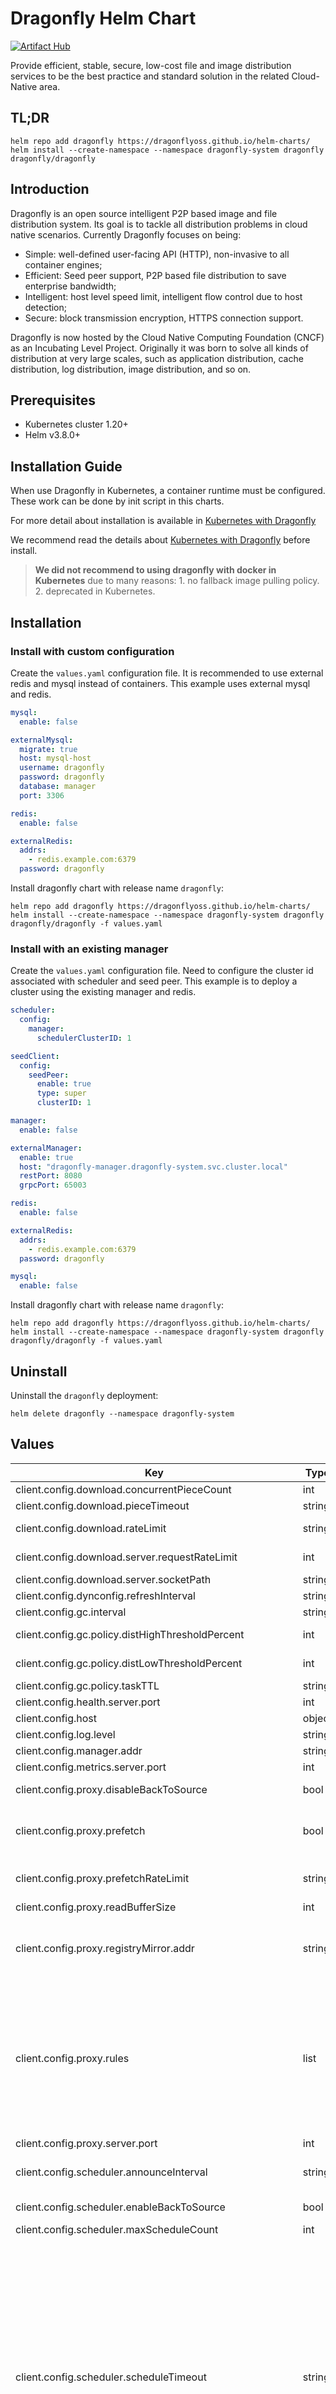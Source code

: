 # Dragonfly Helm Chart

[![Artifact Hub](https://img.shields.io/endpoint?url=https://artifacthub.io/badge/repository/dragonfly)](https://artifacthub.io/packages/search?repo=dragonfly)

Provide efficient, stable, secure, low-cost file and image distribution services to be the best practice and standard solution in the related Cloud-Native area.

## TL;DR

```shell
helm repo add dragonfly https://dragonflyoss.github.io/helm-charts/
helm install --create-namespace --namespace dragonfly-system dragonfly dragonfly/dragonfly
```

## Introduction

Dragonfly is an open source intelligent P2P based image and file distribution system. Its goal is to tackle all distribution problems in cloud native scenarios. Currently Dragonfly focuses on being:

- Simple: well-defined user-facing API (HTTP), non-invasive to all container engines;
- Efficient: Seed peer support, P2P based file distribution to save enterprise bandwidth;
- Intelligent: host level speed limit, intelligent flow control due to host detection;
- Secure: block transmission encryption, HTTPS connection support.

Dragonfly is now hosted by the Cloud Native Computing Foundation (CNCF) as an Incubating Level Project. Originally it was born to solve all kinds of distribution at very large scales, such as application distribution, cache distribution, log distribution, image distribution, and so on.

## Prerequisites

- Kubernetes cluster 1.20+
- Helm v3.8.0+

## Installation Guide

When use Dragonfly in Kubernetes, a container runtime must be configured. These work can be done by init script in this charts.

For more detail about installation is available in [Kubernetes with Dragonfly](https://d7y.io/docs/getting-started/quick-start/kubernetes/)

We recommend read the details about [Kubernetes with Dragonfly](https://d7y.io/docs/getting-started/quick-start/kubernetes/) before install.

> **We did not recommend to using dragonfly with docker in Kubernetes** due to many reasons: 1. no fallback image pulling policy. 2. deprecated in Kubernetes.

## Installation

### Install with custom configuration

Create the `values.yaml` configuration file. It is recommended to use external redis and mysql instead of containers. This example uses external mysql and redis.

```yaml
mysql:
  enable: false

externalMysql:
  migrate: true
  host: mysql-host
  username: dragonfly
  password: dragonfly
  database: manager
  port: 3306

redis:
  enable: false

externalRedis:
  addrs:
    - redis.example.com:6379
  password: dragonfly
```

Install dragonfly chart with release name `dragonfly`:

```shell
helm repo add dragonfly https://dragonflyoss.github.io/helm-charts/
helm install --create-namespace --namespace dragonfly-system dragonfly dragonfly/dragonfly -f values.yaml
```

### Install with an existing manager

Create the `values.yaml` configuration file. Need to configure the cluster id associated with scheduler and seed peer. This example is to deploy a cluster using the existing manager and redis.

```yaml
scheduler:
  config:
    manager:
      schedulerClusterID: 1

seedClient:
  config:
    seedPeer:
      enable: true
      type: super
      clusterID: 1

manager:
  enable: false

externalManager:
  enable: true
  host: "dragonfly-manager.dragonfly-system.svc.cluster.local"
  restPort: 8080
  grpcPort: 65003

redis:
  enable: false

externalRedis:
  addrs:
    - redis.example.com:6379
  password: dragonfly

mysql:
  enable: false
```

Install dragonfly chart with release name `dragonfly`:

```shell
helm repo add dragonfly https://dragonflyoss.github.io/helm-charts/
helm install --create-namespace --namespace dragonfly-system dragonfly dragonfly/dragonfly -f values.yaml
```

## Uninstall

Uninstall the `dragonfly` deployment:

```shell
helm delete dragonfly --namespace dragonfly-system
```

## Values

| Key | Type | Default | Description |
|-----|------|---------|-------------|
| client.config.download.concurrentPieceCount | int | `8` | concurrentPieceCount is the number of concurrent pieces to download. |
| client.config.download.pieceTimeout | string | `"120s"` | pieceTimeout is the timeout for downloading a piece from source. |
| client.config.download.rateLimit | string | `"50GiB"` | rateLimit is the default rate limit of the download speed in GiB/Mib/Kib per second, default is 50GiB/s. |
| client.config.download.server.requestRateLimit | int | `4000` | request_rate_limit is the rate limit of the download request in the download grpc server, default is 4000 req/s. |
| client.config.download.server.socketPath | string | `"/var/run/dragonfly/dfdaemon.sock"` | socketPath is the unix socket path for dfdaemon GRPC service. |
| client.config.dynconfig.refreshInterval | string | `"5m"` | refreshInterval is the interval to refresh dynamic configuration from manager. |
| client.config.gc.interval | string | `"900s"` | interval is the interval to do gc. |
| client.config.gc.policy.distHighThresholdPercent | int | `80` | distHighThresholdPercent is the high threshold percent of the disk usage. If the disk usage is greater than the threshold, dfdaemon will do gc. |
| client.config.gc.policy.distLowThresholdPercent | int | `60` | distLowThresholdPercent is the low threshold percent of the disk usage. If the disk usage is less than the threshold, dfdaemon will stop gc. |
| client.config.gc.policy.taskTTL | string | `"720h"` | taskTTL is the ttl of the task. |
| client.config.health.server.port | int | `4003` | port is the port to the health server. |
| client.config.host | object | `{"idc":"","location":""}` | host is the host configuration for dfdaemon. |
| client.config.log.level | string | `"info"` | Specify the logging level [trace, debug, info, warn, error] |
| client.config.manager.addr | string | `""` | addr is manager address. |
| client.config.metrics.server.port | int | `4002` | port is the port to the metrics server. |
| client.config.proxy.disableBackToSource | bool | `false` | disableBackToSource indicates whether disable to download back-to-source when download failed. |
| client.config.proxy.prefetch | bool | `true` | prefetch pre-downloads full of the task when download with range request. `X-Dragonfly-Prefetch` header's priority is higher than prefetch in config. If the value is "true", the range request will prefetch the entire file. If the value is "false", the range request will fetch the range content. |
| client.config.proxy.prefetchRateLimit | string | `"5GiB"` | prefetchRateLimit is the rate limit of prefetching in GiB/Mib/Kib per second, default is 5GiB/s. The prefetch request has lower priority so limit the rate to avoid occupying the bandwidth impact other download tasks. |
| client.config.proxy.readBufferSize | int | `4194304` | readBufferSize is the buffer size for reading piece from disk, default is 4MiB. |
| client.config.proxy.registryMirror.addr | string | `"https://index.docker.io"` | addr is the default address of the registry mirror. Proxy will start a registry mirror service for the client to pull the image. The client can use the default address of the registry mirror in configuration to pull the image. The `X-Dragonfly-Registry` header can instead of the default address of registry mirror. |
| client.config.proxy.rules | list | `[{"regex":"blobs/sha256.*"}]` | rules is the list of rules for the proxy server. regex is the regex of the request url. useTLS indicates whether use tls for the proxy backend. redirect is the redirect url. filteredQueryParams is the filtered query params to generate the task id. When filter is ["Signature", "Expires", "ns"], for example: http://example.com/xyz?Expires=e1&Signature=s1&ns=docker.io and http://example.com/xyz?Expires=e2&Signature=s2&ns=docker.io will generate the same task id. Default value includes the filtered query params of s3, gcs, oss, obs, cos. `X-Dragonfly-Use-P2P` header can instead of the regular expression of the rule. If the value is "true", the request will use P2P technology to distribute the content. If the value is "false", but url matches the regular expression in rules. The request will also use P2P technology to distribute the content. |
| client.config.proxy.server.port | int | `4001` | port is the port to the proxy server. |
| client.config.scheduler.announceInterval | string | `"5m"` | announceInterval is the interval to announce peer to the scheduler. Announcer will provide the scheduler with peer information for scheduling, peer information includes cpu, memory, etc. |
| client.config.scheduler.enableBackToSource | bool | `true` | enableBackToSource indicates whether enable back-to-source download, when the scheduling failed. |
| client.config.scheduler.maxScheduleCount | int | `5` | maxScheduleCount is the max count of schedule. |
| client.config.scheduler.scheduleTimeout | string | `"3h"` | scheduleTimeout is timeout for the scheduler to respond to a scheduling request from dfdaemon, default is 3 hours.  If the scheduler's response time for a scheduling decision exceeds this timeout, dfdaemon will encounter a `TokioStreamElapsed(Elapsed(()))` error.  Behavior upon timeout:   - If `enable_back_to_source` is `true`, dfdaemon will attempt to download directly     from the source.   - Otherwise (if `enable_back_to_source` is `false`), dfdaemon will report a download failure.  **Important Considerations Regarding Timeout Triggers**: This timeout isn't solely for the scheduler's direct response. It can also be triggered if the overall duration of the client's interaction with the scheduler for a task (e.g., client downloading initial pieces and reporting their status back to the scheduler) exceeds `schedule_timeout`. During such client-side processing and reporting, the scheduler might be awaiting these updates before sending its comprehensive scheduling response, and this entire period is subject to the `schedule_timeout`.  **Configuration Guidance**: To prevent premature timeouts, `schedule_timeout` should be configured to a value greater than the maximum expected time for the *entire scheduling interaction*. This includes:   1. The scheduler's own processing and response time.   2. The time taken by the client to download any initial pieces and download all pieces finished,      as this communication is part of the scheduling phase.  Setting this value too low can lead to `TokioStreamElapsed` errors even if the network and scheduler are functioning correctly but the combined interaction time is longer than the configured timeout. |
| client.config.server.cacheDir | string | `"/var/cache/dragonfly/dfdaemon/"` | cacheDir is the directory to store cache files. |
| client.config.server.pluginDir | string | `"/var/lib/dragonfly/plugins/dfdaemon/"` | pluginDir is the directory to store plugins. |
| client.config.stats.server.port | int | `4004` | port is the port to the stats server. |
| client.config.storage.dir | string | `"/var/lib/dragonfly/"` | dir is the directory to store task's metadata and content. |
| client.config.storage.keep | bool | `true` | keep indicates whether keep the task's metadata and content when the dfdaemon restarts. |
| client.config.storage.readBufferSize | int | `4194304` | readBufferSize is the buffer size for reading piece from disk, default is 4MiB. |
| client.config.storage.writeBufferSize | int | `4194304` | writeBufferSize is the buffer size for writing piece to disk, default is 4MiB. |
| client.config.storage.writePieceTimeout | string | `"90s"` | writePieceTimeout is the timeout for writing a piece to storage(e.g., disk or cache). |
| client.config.upload.disableShared | bool | `false` | disableShared indicates whether disable to share data with other peers. |
| client.config.upload.rateLimit | string | `"50GiB"` | rateLimit is the default rate limit of the upload speed in GiB/Mib/Kib per second, default is 50GiB/s. |
| client.config.upload.server.port | int | `4000` | port is the port to the grpc server. |
| client.config.upload.server.requestRateLimit | int | `4000` | request_rate_limit is the rate limit of the upload request in the upload grpc server, default is 4000 req/s. |
| client.config.verbose | bool | `true` | verbose prints log. |
| client.dfinit.config.containerRuntime.containerd.configPath | string | `"/etc/containerd/config.toml"` | configPath is the path of containerd configuration file. |
| client.dfinit.config.containerRuntime.containerd.registries | list | `[{"capabilities":["pull","resolve"],"hostNamespace":"docker.io","serverAddr":"https://index.docker.io","skipVerify":true},{"capabilities":["pull","resolve"],"hostNamespace":"ghcr.io","serverAddr":"https://ghcr.io","skipVerify":true}]` | registries is the list of containerd registries. hostNamespace is the location where container images and artifacts are sourced, refer to https://github.com/containerd/containerd/blob/main/docs/hosts.md#registry-host-namespace. The registry host namespace portion is [registry_host_name|IP address][:port], such as docker.io, ghcr.io, gcr.io, etc. serverAddr specifies the default server for this registry host namespace, refer to https://github.com/containerd/containerd/blob/main/docs/hosts.md#server-field. capabilities is the list of capabilities in containerd configuration, refer to https://github.com/containerd/containerd/blob/main/docs/hosts.md#capabilities-field. skip_verify is the flag to skip verifying the server's certificate, refer to https://github.com/containerd/containerd/blob/main/docs/hosts.md#bypass-tls-verification-example. ca (Certificate Authority Certification) can be set to a path or an array of paths each pointing to a ca file for use in authenticating with the registry namespace, refer to https://github.com/containerd/containerd/blob/main/docs/hosts.md#ca-field. |
| client.dfinit.config.log.level | string | `"info"` | Specify the logging level [trace, debug, info, warn, error] |
| client.dfinit.config.proxy.addr | string | `"http://127.0.0.1:4001"` | addr is the proxy server address of dfdaemon. |
| client.dfinit.config.verbose | bool | `true` | verbose prints log. |
| client.dfinit.enable | bool | `false` | Enable dfinit to override configuration of container runtime. |
| client.dfinit.image.digest | string | `""` | Image digest. |
| client.dfinit.image.pullPolicy | string | `"IfNotPresent"` | Image pull policy. |
| client.dfinit.image.registry | string | `"docker.io"` | Image registry. |
| client.dfinit.image.repository | string | `"dragonflyoss/dfinit"` | Image repository. |
| client.dfinit.image.tag | string | `"v0.2.30"` | Image tag. |
| client.dfinit.restartContainerRuntime | bool | `true` | restartContainerRuntime indicates whether to restart container runtime when dfinit is enabled. it should be set to true when your first install dragonfly. If non-hot load configuration changes are made, the container runtime needs to be restarted. |
| client.enable | bool | `true` | Enable client. |
| client.extraVolumeMounts | list | `[{"mountPath":"/var/lib/dragonfly/","name":"storage"},{"mountPath":"/var/log/dragonfly/dfdaemon/","name":"logs"}]` | Extra volumeMounts for dfdaemon. |
| client.extraVolumes | list | `[{"emptyDir":{},"name":"storage"},{"emptyDir":{},"name":"logs"}]` | Extra volumes for dfdaemon. |
| client.fullnameOverride | string | `""` | Override scheduler fullname. |
| client.hostAliases | list | `[]` | Host Aliases. |
| client.hostIPC | bool | `true` | hostIPC specify if host IPC should be enabled for peer pod. |
| client.hostNetwork | bool | `true` | hostNetwork specify if host network should be enabled for peer pod. |
| client.hostPID | bool | `true` | hostPID allows visibility of processes on the host for peer pod. |
| client.image.digest | string | `""` | Image digest. |
| client.image.pullPolicy | string | `"IfNotPresent"` | Image pull policy. |
| client.image.pullSecrets | list | `[]` (defaults to global.imagePullSecrets). | Image pull secrets. |
| client.image.registry | string | `"docker.io"` | Image registry. |
| client.image.repository | string | `"dragonflyoss/client"` | Image repository. |
| client.image.tag | string | `"v0.2.30"` | Image tag. |
| client.initContainer.image.digest | string | `""` | Image digest. |
| client.initContainer.image.pullPolicy | string | `"IfNotPresent"` | Image pull policy. |
| client.initContainer.image.registry | string | `"docker.io"` | Image registry. |
| client.initContainer.image.repository | string | `"busybox"` | Image repository. |
| client.initContainer.image.tag | string | `"latest"` | Image tag. |
| client.initContainer.resources | object | `{"limits":{"cpu":"2","memory":"4Gi"},"requests":{"cpu":"0","memory":"0"}}` | Pod resource requests and limits. |
| client.maxProcs | string | `""` | maxProcs Limits the number of operating system threads that can execute user-level. Go code simultaneously by setting GOMAXPROCS environment variable, refer to https://golang.org/pkg/runtime. |
| client.metrics.enable | bool | `true` | Enable client metrics. |
| client.metrics.prometheusRule.additionalLabels | object | `{}` | Additional labels. |
| client.metrics.prometheusRule.enable | bool | `false` | Enable prometheus rule ref: https://github.com/coreos/prometheus-operator. |
| client.metrics.prometheusRule.rules | list | `[{"alert":"ClientDown","annotations":{"message":"Client instance {{ \"{{ $labels.instance }}\" }} is down","summary":"Client instance is down"},"expr":"sum(dragonfly_client_version{container=\"client\"}) == 0","for":"5m","labels":{"severity":"critical"}},{"alert":"ClientHighNumberOfFailedDownloadTask","annotations":{"message":"Client has a high number of failed download task","summary":"Client has a high number of failed download task"},"expr":"sum(irate(dragonfly_client_download_task_failure_total{container=\"client\"}[1m])) > 100","for":"1m","labels":{"severity":"warning"}},{"alert":"ClientSuccessRateOfDownloadingTask","annotations":{"message":"Client's success rate of downloading task is low","summary":"Client's success rate of downloading task is low"},"expr":"(sum(rate(dragonfly_client_download_task_total{container=\"client\"}[1m])) - sum(rate(dragonfly_client_download_task_failure_total{container=\"client\"}[1m]))) / sum(rate(dragonfly_client_download_task_total{container=\"client\"}[1m])) < 0.6","for":"5m","labels":{"severity":"critical"}}]` | Prometheus rules. |
| client.metrics.service.annotations | object | `{}` | Service annotations. |
| client.metrics.service.labels | object | `{}` | Service labels. |
| client.metrics.service.type | string | `"ClusterIP"` | Service type. |
| client.metrics.serviceMonitor.additionalLabels | object | `{}` | Additional labels |
| client.metrics.serviceMonitor.enable | bool | `false` | Enable prometheus service monitor. ref: https://github.com/coreos/prometheus-operator. |
| client.metrics.serviceMonitor.interval | string | `"30s"` | Interval at which metrics should be scraped. |
| client.metrics.serviceMonitor.scrapeTimeout | string | `"10s"` | Timeout after which the scrape is ended. |
| client.name | string | `"client"` | Client name. |
| client.nameOverride | string | `""` | Override scheduler name. |
| client.nodeSelector | object | `{}` | Node labels for pod assignment. |
| client.podAnnotations | object | `{}` | Pod annotations. |
| client.podLabels | object | `{}` | Pod labels. |
| client.priorityClassName | string | `""` | Pod priorityClassName. |
| client.resources | object | `{"limits":{"cpu":"4","memory":"8Gi"},"requests":{"cpu":"0","memory":"0"}}` | Pod resource requests and limits. |
| client.statefulsetAnnotations | object | `{}` | Statefulset annotations. |
| client.terminationGracePeriodSeconds | string | `nil` | Pod terminationGracePeriodSeconds. |
| client.tolerations | list | `[]` | List of node taints to tolerate. |
| client.updateStrategy | object | `{"rollingUpdate":{"maxSurge":0,"maxUnavailable":20},"type":"RollingUpdate"}` | Update strategy for replicas. |
| clusterDomain | string | `"cluster.local"` | Install application cluster domain. |
| externalManager.grpcPort | int | `65003` | External GRPC service port. |
| externalManager.host | string | `nil` | External manager hostname. |
| externalManager.restPort | int | `8080` | External REST service port. |
| externalMysql.database | string | `"manager"` | External mysql database name. |
| externalMysql.host | string | `nil` | External mysql hostname. |
| externalMysql.migrate | bool | `true` | Running GORM migration. |
| externalMysql.password | string | `"dragonfly"` | External mysql password. |
| externalMysql.port | int | `3306` | External mysql port. |
| externalMysql.username | string | `"dragonfly"` | External mysql username. |
| externalRedis.addrs | list | `["redis.example.com:6379"]` | External redis server addresses. |
| externalRedis.backendDB | int | `2` | External redis backend db. |
| externalRedis.brokerDB | int | `1` | External redis broker db. |
| externalRedis.db | int | `0` | External redis db. |
| externalRedis.masterName | string | `""` | External redis sentinel master name. |
| externalRedis.password | string | `""` | External redis password. |
| externalRedis.sentinelPassword | string | `""` | External redis sentinel password. |
| externalRedis.sentinelUsername | string | `""` | External redis sentinel addresses. |
| externalRedis.username | string | `""` | External redis username. |
| fullnameOverride | string | `""` | Override dragonfly fullname. |
| global.imagePullSecrets | list | `[]` | Global Docker registry secret names as an array. |
| global.imageRegistry | string | `""` | Global Docker image registry. |
| global.nodeSelector | object | `{}` | Global node labels for pod assignment. |
| global.storageClass | string | `""` | Global storageClass for Persistent Volume(s). |
| manager.config.auth.jwt.key | string | `"ZHJhZ29uZmx5Cg=="` | Key is secret key used for signing, default value is encoded base64 of dragonfly. Please change the key in production. |
| manager.config.auth.jwt.maxRefresh | string | `"48h"` | MaxRefresh field allows clients to refresh their token until MaxRefresh has passed, default duration is two days. |
| manager.config.auth.jwt.realm | string | `"Dragonfly"` | Realm name to display to the user, default value is Dragonfly. |
| manager.config.auth.jwt.timeout | string | `"48h"` | Timeout is duration that a jwt token is valid, default duration is two days. |
| manager.config.cache.local.size | int | `30000` | Size of LFU cache. |
| manager.config.cache.local.ttl | string | `"3m"` | Local cache TTL duration. |
| manager.config.cache.redis.ttl | string | `"5m"` | Redis cache TTL duration. |
| manager.config.console | bool | `true` | Console shows log on console. |
| manager.config.jaeger | string | `""` |  |
| manager.config.job.gc | object | `{"interval":"3h","ttl":"6h"}` | gc configuration. |
| manager.config.job.gc.interval | string | `"3h"` | interval is the interval of gc. |
| manager.config.job.gc.ttl | string | `"6h"` | ttl is the ttl of job. |
| manager.config.job.preheat | object | `{"registryTimeout":"1m","tls":{"insecureSkipVerify":false}}` | Preheat configuration. |
| manager.config.job.preheat.registryTimeout | string | `"1m"` | registryTimeout is the timeout for requesting registry to get token and manifest. |
| manager.config.job.preheat.tls.insecureSkipVerify | bool | `false` | insecureSkipVerify controls whether a client verifies the server's certificate chain and hostname. |
| manager.config.job.rateLimit | object | `{"capacity":10,"fillInterval":"1m","quantum":10}` | rateLimit configuration. |
| manager.config.job.rateLimit.capacity | int | `10` | capacity is the maximum number of requests that can be consumed in a single fillInterval. |
| manager.config.job.rateLimit.fillInterval | string | `"1m"` | fillInterval is the interval for refilling the bucket. |
| manager.config.job.rateLimit.quantum | int | `10` | quantum is the number of tokens taken from the bucket for each request. |
| manager.config.job.syncPeers | object | `{"interval":"24h","timeout":"10m"}` | Sync peers configuration. |
| manager.config.job.syncPeers.interval | string | `"24h"` | interval is the interval for syncing all peers information from the scheduler and display peers information in the manager console. |
| manager.config.job.syncPeers.timeout | string | `"10m"` | timeout is the timeout for syncing peers information from the single scheduler. |
| manager.config.network.enableIPv6 | bool | `false` | enableIPv6 enables ipv6. |
| manager.config.pprofPort | int | `-1` | Listen port for pprof, only valid when the verbose option is true default is -1. If it is 0, pprof will use a random port. |
| manager.config.server.cacheDir | string | `""` | Dynconfig cache directory. |
| manager.config.server.grpc.advertiseIP | string | `""` | GRPC advertise ip. |
| manager.config.server.logDir | string | `""` | Log directory. |
| manager.config.server.pluginDir | string | `""` | Plugin directory. |
| manager.config.server.rest.tls.cert | string | `""` | Certificate file path. |
| manager.config.server.rest.tls.key | string | `""` | Key file path. |
| manager.config.server.workHome | string | `""` | Work directory. |
| manager.config.verbose | bool | `true` | Whether to enable debug level logger and enable pprof. |
| manager.deploymentAnnotations | object | `{}` | Deployment annotations. |
| manager.enable | bool | `true` | Enable manager. |
| manager.extraVolumeMounts | list | `[{"mountPath":"/var/log/dragonfly/manager","name":"logs"}]` | Extra volumeMounts for manager. |
| manager.extraVolumes | list | `[{"emptyDir":{},"name":"logs"}]` | Extra volumes for manager. |
| manager.fullnameOverride | string | `""` | Override manager fullname. |
| manager.grpcPort | int | `65003` | GRPC service port. |
| manager.hostAliases | list | `[]` | Host Aliases. |
| manager.hostNetwork | bool | `false` | hostNetwork specify if host network should be enabled. |
| manager.image.digest | string | `""` | Image digest. |
| manager.image.pullPolicy | string | `"IfNotPresent"` | Image pull policy. |
| manager.image.pullSecrets | list | `[]` (defaults to global.imagePullSecrets). | Image pull secrets. |
| manager.image.registry | string | `"docker.io"` | Image registry. |
| manager.image.repository | string | `"dragonflyoss/manager"` | Image repository. |
| manager.image.tag | string | `"v2.2.3"` | Image tag. |
| manager.ingress.annotations | object | `{}` | Ingress annotations. |
| manager.ingress.className | string | `""` | Ingress class name. Requirement: kubernetes >=1.18. |
| manager.ingress.enable | bool | `false` | Enable ingress. |
| manager.ingress.hosts | list | `[]` | Manager ingress hosts. |
| manager.ingress.path | string | `"/"` | Ingress host path. |
| manager.ingress.pathType | string | `"ImplementationSpecific"` | Ingress path type. Requirement: kubernetes >=1.18. |
| manager.ingress.tls | list | `[]` | Ingress TLS configuration. |
| manager.initContainer.image.digest | string | `""` | Image digest. |
| manager.initContainer.image.pullPolicy | string | `"IfNotPresent"` | Image pull policy. |
| manager.initContainer.image.registry | string | `"docker.io"` | Image registry. |
| manager.initContainer.image.repository | string | `"busybox"` | Image repository. |
| manager.initContainer.image.tag | string | `"latest"` | Image tag. |
| manager.initContainer.resources | object | `{"limits":{"cpu":"2","memory":"4Gi"},"requests":{"cpu":"0","memory":"0"}}` | Pod resource requests and limits. |
| manager.maxProcs | string | `""` | maxProcs Limits the number of operating system threads that can execute user-level. Go code simultaneously by setting GOMAXPROCS environment variable, refer to https://golang.org/pkg/runtime. |
| manager.metrics.enable | bool | `true` | Enable manager metrics. |
| manager.metrics.prometheusRule.additionalLabels | object | `{}` | Additional labels. |
| manager.metrics.prometheusRule.enable | bool | `false` | Enable prometheus rule. ref: https://github.com/coreos/prometheus-operator. |
| manager.metrics.prometheusRule.rules | list | `[{"alert":"ManagerDown","annotations":{"message":"Manager instance {{ \"{{ $labels.instance }}\" }} is down","summary":"Manager instance is down"},"expr":"sum(dragonfly_manager_version{}) == 0","for":"5m","labels":{"severity":"critical"}},{"alert":"ManagerHighNumberOfFailedGRPCRequest","annotations":{"message":"Manager has a high number of failed grpc request","summary":"Manager has a high number of failed grpc request"},"expr":"sum(rate(grpc_server_started_total{grpc_service=\"manager.Manager\",grpc_type=\"unary\"}[1m])) - sum(rate(grpc_server_handled_total{grpc_service=\"manager.Manager\",grpc_type=\"unary\",grpc_code=\"OK\"}[1m])) + sum(rate(grpc_server_handled_total{grpc_service=\"manager.Manager\",grpc_type=\"unary\",grpc_code=\"NotFound\"}[1m])) + sum(rate(grpc_server_handled_total{grpc_service=\"manager.Manager\",grpc_type=\"unary\",grpc_code=\"PermissionDenied\"}[1m])) + sum(rate(grpc_server_handled_total{grpc_service=\"manager.Manager\",grpc_type=\"unary\",grpc_code=\"InvalidArgument\"}[1m])) > 100","for":"1m","labels":{"severity":"warning"}},{"alert":"ManagerSuccessRateOfGRPCRequest","annotations":{"message":"Manager's success rate of grpc request is low","summary":"Manager's success rate of grpc request is low"},"expr":"(sum(rate(grpc_server_handled_total{grpc_service=\"manager.Manager\",grpc_type=\"unary\",grpc_code=\"OK\"}[1m])) + sum(rate(grpc_server_handled_total{grpc_service=\"manager.Manager\",grpc_type=\"unary\",grpc_code=\"NotFound\"}[1m])) + sum(rate(grpc_server_handled_total{grpc_service=\"manager.Manager\",grpc_type=\"unary\",grpc_code=\"PermissionDenied\"}[1m])) + sum(rate(grpc_server_handled_total{grpc_service=\"manager.Manager\",grpc_type=\"unary\",grpc_code=\"InvalidArgument\"}[1m]))) / sum(rate(grpc_server_started_total{grpc_service=\"manager.Manager\",grpc_type=\"unary\"}[1m])) < 0.6","for":"5m","labels":{"severity":"critical"}},{"alert":"ManagerHighNumberOfFailedRESTRequest","annotations":{"message":"Manager has a high number of failed rest request","summary":"Manager has a high number of failed rest request"},"expr":"sum(rate(dragonfly_manager_requests_total{}[1m])) - sum(rate(dragonfly_manager_requests_total{code=~\"[12]..\"}[1m])) > 100","for":"1m","labels":{"severity":"warning"}},{"alert":"ManagerSuccessRateOfRESTRequest","annotations":{"message":"Manager's success rate of rest request is low","summary":"Manager's success rate of rest request is low"},"expr":"sum(rate(dragonfly_manager_requests_total{code=~\"[12]..\"}[1m])) / sum(rate(dragonfly_manager_requests_total{}[1m])) < 0.6","for":"5m","labels":{"severity":"critical"}}]` | Prometheus rules. |
| manager.metrics.service.annotations | object | `{}` | Service annotations. |
| manager.metrics.service.labels | object | `{}` | Service labels. |
| manager.metrics.service.type | string | `"ClusterIP"` | Service type. |
| manager.metrics.serviceMonitor.additionalLabels | object | `{}` | Additional labels. |
| manager.metrics.serviceMonitor.enable | bool | `false` | Enable prometheus service monitor. ref: https://github.com/coreos/prometheus-operator. |
| manager.metrics.serviceMonitor.interval | string | `"30s"` | Interval at which metrics should be scraped. |
| manager.metrics.serviceMonitor.scrapeTimeout | string | `"10s"` | Timeout after which the scrape is ended. |
| manager.name | string | `"manager"` | Manager name. |
| manager.nameOverride | string | `""` | Override manager name. |
| manager.nodeSelector | object | `{}` | Node labels for pod assignment. |
| manager.podAnnotations | object | `{}` | Pod annotations. |
| manager.podLabels | object | `{}` | Pod labels. |
| manager.priorityClassName | string | `""` | Pod priorityClassName. |
| manager.replicas | int | `3` | Number of Pods to launch. |
| manager.resources | object | `{"limits":{"cpu":"8","memory":"16Gi"},"requests":{"cpu":"0","memory":"0"}}` | Pod resource requests and limits. |
| manager.restPort | int | `8080` | REST service port. |
| manager.service.annotations | object | `{}` | Service annotations. |
| manager.service.labels | object | `{}` | Service labels. |
| manager.service.nodePort | string | `""` | Service nodePort. |
| manager.service.type | string | `"ClusterIP"` | Service type. |
| manager.terminationGracePeriodSeconds | string | `nil` | Pod terminationGracePeriodSeconds. |
| manager.tolerations | list | `[]` | List of node taints to tolerate. |
| manager.updateStrategy | object | `{"type":"RollingUpdate"}` | Update strategy for replicas. |
| mysql.auth.database | string | `"manager"` | Mysql database name. |
| mysql.auth.host | string | `""` | Mysql hostname. |
| mysql.auth.password | string | `"dragonfly"` | Mysql password. |
| mysql.auth.rootPassword | string | `"dragonfly-root"` | Mysql root password. |
| mysql.auth.username | string | `"dragonfly"` | Mysql username. |
| mysql.clusterDomain | string | `"cluster.local"` | Cluster domain. |
| mysql.enable | bool | `true` | Enable mysql with docker container. |
| mysql.migrate | bool | `true` | Running GORM migration. |
| mysql.primary.service.port | int | `3306` | Mysql port. |
| nameOverride | string | `""` | Override dragonfly name. |
| namespaceOverride | string | `""` | Override dragonfly namespace. |
| redis.auth.enabled | bool | `true` | Enable password authentication. |
| redis.auth.password | string | `"dragonfly"` | Redis password. |
| redis.clusterDomain | string | `"cluster.local"` | Cluster domain. |
| redis.enable | bool | `true` | Enable redis cluster with docker container. |
| redis.master.service.ports.redis | int | `6379` | Redis master service port. |
| scheduler.config.console | bool | `true` | Console shows log on console. |
| scheduler.config.dynconfig.refreshInterval | string | `"1m"` | Dynamic config refresh interval. |
| scheduler.config.dynconfig.type | string | `"manager"` | Type is deprecated and is no longer used. Please remove it from your configuration. |
| scheduler.config.host.idc | string | `""` | IDC is the idc of scheduler instance. |
| scheduler.config.host.location | string | `""` | Location is the location of scheduler instance. |
| scheduler.config.jaeger | string | `""` |  |
| scheduler.config.manager.keepAlive.interval | string | `"5s"` | Manager keepalive interval. |
| scheduler.config.manager.schedulerClusterID | int | `1` | Associated scheduler cluster id. |
| scheduler.config.network.enableIPv6 | bool | `false` | enableIPv6 enables ipv6. |
| scheduler.config.pprofPort | int | `-1` | Listen port for pprof, only valid when the verbose option is true. default is -1. If it is 0, pprof will use a random port. |
| scheduler.config.scheduler.algorithm | string | `"default"` | Algorithm configuration to use different scheduling algorithms, default configuration supports "default", "ml" and "nt". "default" is the rule-based scheduling algorithm, "ml" is the machine learning scheduling algorithm. It also supports user plugin extension, the algorithm value is "plugin", and the compiled `d7y-scheduler-plugin-evaluator.so` file is added to the dragonfly working directory plugins. |
| scheduler.config.scheduler.backToSourceCount | int | `200` | backToSourceCount is single task allows the peer to back-to-source count. |
| scheduler.config.scheduler.gc.hostGCInterval | string | `"5m"` | hostGCInterval is the interval of host gc. |
| scheduler.config.scheduler.gc.hostTTL | string | `"1h"` | hostTTL is time to live of host. If host announces message to scheduler, then HostTTl will be reset. |
| scheduler.config.scheduler.gc.peerGCInterval | string | `"5m"` | peerGCInterval is the interval of peer gc. |
| scheduler.config.scheduler.gc.peerTTL | string | `"48h"` | peerTTL is the ttl of peer. If the peer has been downloaded by other peers, then PeerTTL will be reset. |
| scheduler.config.scheduler.gc.pieceDownloadTimeout | string | `"30m"` | pieceDownloadTimeout is the timeout of downloading piece. |
| scheduler.config.scheduler.gc.taskGCInterval | string | `"30m"` | taskGCInterval is the interval of task gc. If all the peers have been reclaimed in the task, then the task will also be reclaimed. |
| scheduler.config.scheduler.retryBackToSourceLimit | int | `3` | retryBackToSourceLimit reaches the limit, then the peer back-to-source. |
| scheduler.config.scheduler.retryInterval | string | `"1s"` | Retry scheduling interval. |
| scheduler.config.scheduler.retryLimit | int | `5` | Retry scheduling limit times. |
| scheduler.config.seedPeer.enable | bool | `true` | scheduler enable seed peer as P2P peer, if the value is false, P2P network will not be back-to-source through seed peer but by dfdaemon and preheat feature does not work. |
| scheduler.config.server.advertiseIP | string | `""` | Advertise ip. |
| scheduler.config.server.advertisePort | int | `8002` | Advertise port. |
| scheduler.config.server.cacheDir | string | `""` | Dynconfig cache directory. |
| scheduler.config.server.dataDir | string | `""` | Storage directory. |
| scheduler.config.server.listenIP | string | `"0.0.0.0"` | Listen ip. |
| scheduler.config.server.logDir | string | `""` | Log directory. |
| scheduler.config.server.pluginDir | string | `""` | Plugin directory. |
| scheduler.config.server.port | int | `8002` | Server port. |
| scheduler.config.server.workHome | string | `""` | Work directory. |
| scheduler.config.verbose | bool | `true` | Whether to enable debug level logger and enable pprof. |
| scheduler.containerPort | int | `8002` | Pod containerPort. |
| scheduler.enable | bool | `true` | Enable scheduler. |
| scheduler.extraVolumeMounts | list | `[{"mountPath":"/var/log/dragonfly/scheduler","name":"logs"}]` | Extra volumeMounts for scheduler. |
| scheduler.extraVolumes | list | `[{"emptyDir":{},"name":"logs"}]` | Extra volumes for scheduler. |
| scheduler.fullnameOverride | string | `""` | Override scheduler fullname. |
| scheduler.hostAliases | list | `[]` | Host Aliases. |
| scheduler.hostNetwork | bool | `false` | hostNetwork specify if host network should be enabled. |
| scheduler.image.digest | string | `""` | Image digest. |
| scheduler.image.pullPolicy | string | `"IfNotPresent"` | Image pull policy. |
| scheduler.image.pullSecrets | list | `[]` (defaults to global.imagePullSecrets). | Image pull secrets. |
| scheduler.image.registry | string | `"docker.io"` | Image registry. |
| scheduler.image.repository | string | `"dragonflyoss/scheduler"` | Image repository. |
| scheduler.image.tag | string | `"v2.2.3"` | Image tag. |
| scheduler.initContainer.image.digest | string | `""` | Image digest. |
| scheduler.initContainer.image.pullPolicy | string | `"IfNotPresent"` | Image pull policy. |
| scheduler.initContainer.image.registry | string | `"docker.io"` | Image registry. |
| scheduler.initContainer.image.repository | string | `"busybox"` | Image repository. |
| scheduler.initContainer.image.tag | string | `"latest"` | Image tag. |
| scheduler.initContainer.resources | object | `{"limits":{"cpu":"2","memory":"4Gi"},"requests":{"cpu":"0","memory":"0"}}` | Pod resource requests and limits. |
| scheduler.maxProcs | string | `""` | maxProcs Limits the number of operating system threads that can execute user-level. Go code simultaneously by setting GOMAXPROCS environment variable, refer to https://golang.org/pkg/runtime. |
| scheduler.metrics.enable | bool | `true` | Enable scheduler metrics. |
| scheduler.metrics.enableHost | bool | `false` | Enable host metrics. |
| scheduler.metrics.prometheusRule.additionalLabels | object | `{}` | Additional labels. |
| scheduler.metrics.prometheusRule.enable | bool | `false` | Enable prometheus rule ref: https://github.com/coreos/prometheus-operator. |
| scheduler.metrics.prometheusRule.rules | list | `[{"alert":"SchedulerDown","annotations":{"message":"Scheduler instance {{ \"{{ $labels.instance }}\" }} is down","summary":"Scheduler instance is down"},"expr":"sum(dragonfly_scheduler_version{}) == 0","for":"5m","labels":{"severity":"critical"}},{"alert":"SchedulerHighNumberOfFailedDownloadPeer","annotations":{"message":"Scheduler has a high number of failed download peer","summary":"Scheduler has a high number of failed download peer"},"expr":"sum(irate(dragonfly_scheduler_download_peer_finished_failure_total{}[1m])) > 100","for":"1m","labels":{"severity":"warning"}},{"alert":"SchedulerSuccessRateOfDownloadingPeer","annotations":{"message":"Scheduler's success rate of downloading peer is low","summary":"Scheduler's success rate of downloading peer is low"},"expr":"(sum(rate(dragonfly_scheduler_download_peer_finished_total{}[1m])) - sum(rate(dragonfly_scheduler_download_peer_finished_failure_total{}[1m]))) / sum(rate(dragonfly_scheduler_download_peer_finished_total{}[1m])) < 0.6","for":"5m","labels":{"severity":"critical"}},{"alert":"SchedulerHighNumberOfFailedRegisterPeer","annotations":{"message":"Scheduler has a high number of failed register peer","summary":"Scheduler has a high number of failed register peer"},"expr":"sum(irate(dragonfly_scheduler_register_peer_failure_total{}[1m])) > 100","for":"1m","labels":{"severity":"warning"}},{"alert":"SchedulerSuccessRateOfRegisterTask","annotations":{"message":"Scheduler's success rate of register peer is low","summary":"Scheduler's success rate of register peer is low"},"expr":"(sum(rate(dragonfly_scheduler_register_peer_total{}[1m])) - sum(rate(dragonfly_scheduler_register_peer_failure_total{}[1m]))) / sum(rate(dragonfly_scheduler_register_peer_total{}[1m])) < 0.6","for":"5m","labels":{"severity":"critical"}},{"alert":"SchedulerHighNumberOfFailedLeavePeer","annotations":{"message":"Scheduler has a high number of failed leave peer","summary":"Scheduler has a high number of failed leave peer"},"expr":"sum(irate(dragonfly_scheduler_leave_peer_failure_total{}[1m])) > 100","for":"1m","labels":{"severity":"warning"}},{"alert":"SchedulerSuccessRateOfLeavingPeer","annotations":{"message":"Scheduler's success rate of leaving peer is low","summary":"Scheduler's success rate of leaving peer is low"},"expr":"(sum(rate(dragonfly_scheduler_leave_peer_total{}[1m])) - sum(rate(dragonfly_scheduler_leave_peer_failure_total{}[1m]))) / sum(rate(dragonfly_scheduler_leave_peer_total{}[1m])) < 0.6","for":"5m","labels":{"severity":"critical"}},{"alert":"SchedulerHighNumberOfFailedStatTask","annotations":{"message":"Scheduler has a high number of failed stat task","summary":"Scheduler has a high number of failed stat task"},"expr":"sum(irate(dragonfly_scheduler_stat_task_failure_total{}[1m])) > 100","for":"1m","labels":{"severity":"warning"}},{"alert":"SchedulerSuccessRateOfStatTask","annotations":{"message":"Scheduler's success rate of stat task is low","summary":"Scheduler's success rate of stat task is low"},"expr":"(sum(rate(dragonfly_scheduler_stat_task_total{}[1m])) - sum(rate(dragonfly_scheduler_stat_task_failure_total{}[1m]))) / sum(rate(dragonfly_scheduler_stat_task_total{}[1m])) < 0.6","for":"5m","labels":{"severity":"critical"}},{"alert":"SchedulerHighNumberOfFailedAnnouncePeer","annotations":{"message":"Scheduler has a high number of failed announce peer","summary":"Scheduler has a high number of failed announce peer"},"expr":"sum(irate(dragonfly_scheduler_announce_peer_failure_total{}[1m])) > 100","for":"1m","labels":{"severity":"warning"}},{"alert":"SchedulerSuccessRateOfAnnouncingPeer","annotations":{"message":"Scheduler's success rate of announcing peer is low","summary":"Scheduler's success rate of announcing peer is low"},"expr":"(sum(rate(dragonfly_scheduler_announce_peer_total{}[1m])) - sum(rate(dragonfly_scheduler_announce_peer_failure_total{}[1m]))) / sum(rate(dragonfly_scheduler_announce_peer_total{}[1m])) < 0.6","for":"5m","labels":{"severity":"critical"}},{"alert":"SchedulerHighNumberOfFailedLeaveHost","annotations":{"message":"Scheduler has a high number of failed leave host","summary":"Scheduler has a high number of failed leave host"},"expr":"sum(irate(dragonfly_scheduler_leave_host_failure_total{}[1m])) > 100","for":"1m","labels":{"severity":"warning"}},{"alert":"SchedulerSuccessRateOfLeavingHost","annotations":{"message":"Scheduler's success rate of leaving host is low","summary":"Scheduler's success rate of leaving host is low"},"expr":"(sum(rate(dragonfly_scheduler_leave_host_total{}[1m])) - sum(rate(dragonfly_scheduler_leave_host_failure_total{}[1m]))) / sum(rate(dragonfly_scheduler_leave_host_total{}[1m])) < 0.6","for":"5m","labels":{"severity":"critical"}},{"alert":"SchedulerHighNumberOfFailedAnnounceHost","annotations":{"message":"Scheduler has a high number of failed annoucne host","summary":"Scheduler has a high number of failed annoucne host"},"expr":"sum(irate(dragonfly_scheduler_announce_host_failure_total{}[1m])) > 100","for":"1m","labels":{"severity":"warning"}},{"alert":"SchedulerSuccessRateOfAnnouncingHost","annotations":{"message":"Scheduler's success rate of announcing host is low","summary":"Scheduler's success rate of announcing host is low"},"expr":"(sum(rate(dragonfly_scheduler_announce_host_total{}[1m])) - sum(rate(dragonfly_scheduler_announce_host_failure_total{}[1m]))) / sum(rate(dragonfly_scheduler_announce_host_total{}[1m])) < 0.6","for":"5m","labels":{"severity":"critical"}},{"alert":"SchedulerHighNumberOfFailedGRPCRequest","annotations":{"message":"Scheduler has a high number of failed grpc request","summary":"Scheduler has a high number of failed grpc request"},"expr":"sum(rate(grpc_server_started_total{grpc_service=\"scheduler.Scheduler\",grpc_type=\"unary\"}[1m])) - sum(rate(grpc_server_handled_total{grpc_service=\"scheduler.Scheduler\",grpc_type=\"unary\",grpc_code=\"OK\"}[1m])) + sum(rate(grpc_server_handled_total{grpc_service=\"scheduler.Scheduler\",grpc_type=\"unary\",grpc_code=\"NotFound\"}[1m])) + sum(rate(grpc_server_handled_total{grpc_service=\"scheduler.Scheduler\",grpc_type=\"unary\",grpc_code=\"PermissionDenied\"}[1m])) + sum(rate(grpc_server_handled_total{grpc_service=\"scheduler.Scheduler\",grpc_type=\"unary\",grpc_code=\"InvalidArgument\"}[1m])) > 100","for":"1m","labels":{"severity":"warning"}},{"alert":"SchedulerSuccessRateOfGRPCRequest","annotations":{"message":"Scheduler's success rate of grpc request is low","summary":"Scheduler's success rate of grpc request is low"},"expr":"(sum(rate(grpc_server_handled_total{grpc_service=\"scheduler.Scheduler\",grpc_type=\"unary\",grpc_code=\"OK\"}[1m])) + sum(rate(grpc_server_handled_total{grpc_service=\"scheduler.Scheduler\",grpc_type=\"unary\",grpc_code=\"NotFound\"}[1m])) + sum(rate(grpc_server_handled_total{grpc_service=\"scheduler.Scheduler\",grpc_type=\"unary\",grpc_code=\"PermissionDenied\"}[1m])) + sum(rate(grpc_server_handled_total{grpc_service=\"scheduler.Scheduler\",grpc_type=\"unary\",grpc_code=\"InvalidArgument\"}[1m]))) / sum(rate(grpc_server_started_total{grpc_service=\"scheduler.Scheduler\",grpc_type=\"unary\"}[1m])) < 0.6","for":"5m","labels":{"severity":"critical"}}]` | Prometheus rules. |
| scheduler.metrics.service.annotations | object | `{}` | Service annotations. |
| scheduler.metrics.service.labels | object | `{}` | Service labels. |
| scheduler.metrics.service.type | string | `"ClusterIP"` | Service type. |
| scheduler.metrics.serviceMonitor.additionalLabels | object | `{}` | Additional labels. |
| scheduler.metrics.serviceMonitor.enable | bool | `false` | Enable prometheus service monitor. ref: https://github.com/coreos/prometheus-operator. |
| scheduler.metrics.serviceMonitor.interval | string | `"30s"` | Interval at which metrics should be scraped. |
| scheduler.metrics.serviceMonitor.scrapeTimeout | string | `"10s"` | Timeout after which the scrape is ended. |
| scheduler.name | string | `"scheduler"` | Scheduler name. |
| scheduler.nameOverride | string | `""` | Override scheduler name. |
| scheduler.nodeSelector | object | `{}` | Node labels for pod assignment. |
| scheduler.podAnnotations | object | `{}` | Pod annotations. |
| scheduler.podLabels | object | `{}` | Pod labels. |
| scheduler.priorityClassName | string | `""` | Pod priorityClassName. |
| scheduler.replicas | int | `3` | Number of Pods to launch. |
| scheduler.resources | object | `{"limits":{"cpu":"8","memory":"16Gi"},"requests":{"cpu":"0","memory":"0"}}` | Pod resource requests and limits. |
| scheduler.service.annotations | object | `{}` | Service annotations. |
| scheduler.service.labels | object | `{}` | Service labels. |
| scheduler.service.nodePort | string | `""` | Service nodePort. |
| scheduler.service.type | string | `"ClusterIP"` | Service type. |
| scheduler.statefulsetAnnotations | object | `{}` | Statefulset annotations. |
| scheduler.terminationGracePeriodSeconds | string | `nil` | Pod terminationGracePeriodSeconds. |
| scheduler.tolerations | list | `[]` | List of node taints to tolerate. |
| scheduler.updateStrategy | object | `{}` | Update strategy for replicas. |
| seedClient.config.download.concurrentPieceCount | int | `16` | concurrentPieceCount is the number of concurrent pieces to download. |
| seedClient.config.download.pieceTimeout | string | `"120s"` | pieceTimeout is the timeout for downloading a piece from source. |
| seedClient.config.download.rateLimit | string | `"50GiB"` | rateLimit is the default rate limit of the download speed in GiB/Mib/Kib per second, default is 50GiB/s. |
| seedClient.config.download.server.requestRateLimit | int | `4000` | request_rate_limit is the rate limit of the download request in the download grpc server, default is 4000 req/s. |
| seedClient.config.download.server.socketPath | string | `"/var/run/dragonfly/dfdaemon.sock"` | socketPath is the unix socket path for dfdaemon GRPC service. |
| seedClient.config.dynconfig.refreshInterval | string | `"1m"` | refreshInterval is the interval to refresh dynamic configuration from manager. |
| seedClient.config.gc.interval | string | `"900s"` | interval is the interval to do gc. |
| seedClient.config.gc.policy.distHighThresholdPercent | int | `80` | distHighThresholdPercent is the high threshold percent of the disk usage. If the disk usage is greater than the threshold, dfdaemon will do gc. |
| seedClient.config.gc.policy.distLowThresholdPercent | int | `60` | distLowThresholdPercent is the low threshold percent of the disk usage. If the disk usage is less than the threshold, dfdaemon will stop gc. |
| seedClient.config.gc.policy.taskTTL | string | `"720h"` | taskTTL is the ttl of the task. |
| seedClient.config.health.server.port | int | `4003` | port is the port to the health server. |
| seedClient.config.host | object | `{"idc":"","location":""}` | host is the host configuration for dfdaemon. |
| seedClient.config.log.level | string | `"info"` | Specify the logging level [trace, debug, info, warn, error] |
| seedClient.config.manager.addr | string | `""` | addr is manager address. |
| seedClient.config.metrics.server.port | int | `4002` | port is the port to the metrics server. |
| seedClient.config.proxy.disableBackToSource | bool | `false` | disableBackToSource indicates whether disable to download back-to-source when download failed. |
| seedClient.config.proxy.prefetch | bool | `true` | prefetch pre-downloads full of the task when download with range request. `X-Dragonfly-Prefetch` header's priority is higher than prefetch in config. If the value is "true", the range request will prefetch the entire file. If the value is "false", the range request will fetch the range content. |
| seedClient.config.proxy.prefetchRateLimit | string | `"5GiB"` | prefetchRateLimit is the rate limit of prefetching in GiB/Mib/Kib per second, default is 5GiB/s. The prefetch request has lower priority so limit the rate to avoid occupying the bandwidth impact other download tasks. |
| seedClient.config.proxy.readBufferSize | int | `4194304` | readBufferSize is the buffer size for reading piece from disk, default is 4MiB. |
| seedClient.config.proxy.registryMirror.addr | string | `"https://index.docker.io"` | addr is the default address of the registry mirror. Proxy will start a registry mirror service for the client to pull the image. The client can use the default address of the registry mirror in configuration to pull the image. The `X-Dragonfly-Registry` header can instead of the default address of registry mirror. |
| seedClient.config.proxy.rules | list | `[{"regex":"blobs/sha256.*"}]` | rules is the list of rules for the proxy server. regex is the regex of the request url. useTLS indicates whether use tls for the proxy backend. redirect is the redirect url. filteredQueryParams is the filtered query params to generate the task id. When filter is ["Signature", "Expires", "ns"], for example: http://example.com/xyz?Expires=e1&Signature=s1&ns=docker.io and http://example.com/xyz?Expires=e2&Signature=s2&ns=docker.io will generate the same task id. Default value includes the filtered query params of s3, gcs, oss, obs, cos. `X-Dragonfly-Use-P2P` header can instead of the regular expression of the rule. If the value is "true", the request will use P2P technology to distribute the content. If the value is "false", but url matches the regular expression in rules. The request will also use P2P technology to distribute the content. |
| seedClient.config.proxy.server.port | int | `4001` | port is the port to the proxy server. |
| seedClient.config.scheduler.announceInterval | string | `"1m"` | announceInterval is the interval to announce peer to the scheduler. Announcer will provide the scheduler with peer information for scheduling, peer information includes cpu, memory, etc. |
| seedClient.config.scheduler.maxScheduleCount | int | `5` | maxScheduleCount is the max count of schedule. |
| seedClient.config.scheduler.scheduleTimeout | string | `"3h"` | scheduleTimeout is timeout for the scheduler to respond to a scheduling request from dfdaemon, default is 3 hours.  If the scheduler's response time for a scheduling decision exceeds this timeout, dfdaemon will encounter a `TokioStreamElapsed(Elapsed(()))` error.  Behavior upon timeout:   - If `enable_back_to_source` is `true`, dfdaemon will attempt to download directly     from the source.   - Otherwise (if `enable_back_to_source` is `false`), dfdaemon will report a download failure.  **Important Considerations Regarding Timeout Triggers**: This timeout isn't solely for the scheduler's direct response. It can also be triggered if the overall duration of the client's interaction with the scheduler for a task (e.g., client downloading initial pieces and reporting their status back to the scheduler) exceeds `schedule_timeout`. During such client-side processing and reporting, the scheduler might be awaiting these updates before sending its comprehensive scheduling response, and this entire period is subject to the `schedule_timeout`.  **Configuration Guidance**: To prevent premature timeouts, `schedule_timeout` should be configured to a value greater than the maximum expected time for the *entire scheduling interaction*. This includes:   1. The scheduler's own processing and response time.   2. The time taken by the client to download any initial pieces and download all pieces finished,      as this communication is part of the scheduling phase.  Setting this value too low can lead to `TokioStreamElapsed` errors even if the network and scheduler are functioning correctly but the combined interaction time is longer than the configured timeout. |
| seedClient.config.seedPeer.clusterID | int | `1` | clusterID is the cluster id of the seed peer cluster. |
| seedClient.config.seedPeer.enable | bool | `true` | enable indicates whether enable seed peer. |
| seedClient.config.seedPeer.keepaliveInterval | string | `"15s"` | keepaliveInterval is the interval to keep alive with manager. |
| seedClient.config.seedPeer.type | string | `"super"` | type is the type of seed peer. |
| seedClient.config.server.cacheDir | string | `"/var/cache/dragonfly/dfdaemon/"` | cacheDir is the directory to store cache files. |
| seedClient.config.server.pluginDir | string | `"/var/lib/dragonfly/plugins/dfdaemon/"` | pluginDir is the directory to store plugins. |
| seedClient.config.stats.server.port | int | `4004` | port is the port to the stats server. |
| seedClient.config.storage.dir | string | `"/var/lib/dragonfly/"` | dir is the directory to store task's metadata and content. |
| seedClient.config.storage.keep | bool | `true` | keep indicates whether keep the task's metadata and content when the dfdaemon restarts. |
| seedClient.config.storage.readBufferSize | int | `4194304` | readBufferSize is the buffer size for reading piece from disk, default is 4MiB. |
| seedClient.config.storage.writeBufferSize | int | `4194304` | writeBufferSize is the buffer size for writing piece to disk, default is 4MiB. |
| seedClient.config.storage.writePieceTimeout | string | `"90s"` | writePieceTimeout is the timeout for writing a piece to storage(e.g., disk or cache). |
| seedClient.config.upload.rateLimit | string | `"50GiB"` | rateLimit is the default rate limit of the upload speed in GiB/Mib/Kib per second, default is 50GiB/s. |
| seedClient.config.upload.server.port | int | `4000` | port is the port to the grpc server. |
| seedClient.config.upload.server.requestRateLimit | int | `4000` | request_rate_limit is the rate limit of the upload request in the upload grpc server, default is 4000 req/s. |
| seedClient.config.verbose | bool | `true` | verbose prints log. |
| seedClient.enable | bool | `true` | Enable seed client. |
| seedClient.extraVolumeMounts | list | `[{"mountPath":"/var/log/dragonfly/dfdaemon/","name":"logs"}]` | Extra volumeMounts for dfdaemon. |
| seedClient.extraVolumes | list | `[{"emptyDir":{},"name":"logs"}]` | Extra volumes for dfdaemon. |
| seedClient.fullnameOverride | string | `""` | Override scheduler fullname. |
| seedClient.hostAliases | list | `[]` | Host Aliases. |
| seedClient.hostNetwork | bool | `false` | hostNetwork specify if host network should be enabled. |
| seedClient.image.digest | string | `""` | Image digest. |
| seedClient.image.pullPolicy | string | `"IfNotPresent"` | Image pull policy. |
| seedClient.image.pullSecrets | list | `[]` (defaults to global.imagePullSecrets). | Image pull secrets. |
| seedClient.image.registry | string | `"docker.io"` | Image registry. |
| seedClient.image.repository | string | `"dragonflyoss/client"` | Image repository. |
| seedClient.image.tag | string | `"v0.2.30"` | Image tag. |
| seedClient.initContainer.image.digest | string | `""` | Image digest. |
| seedClient.initContainer.image.pullPolicy | string | `"IfNotPresent"` | Image pull policy. |
| seedClient.initContainer.image.registry | string | `"docker.io"` | Image registry. |
| seedClient.initContainer.image.repository | string | `"busybox"` | Image repository. |
| seedClient.initContainer.image.tag | string | `"latest"` | Image tag. |
| seedClient.initContainer.resources | object | `{"limits":{"cpu":"2","memory":"4Gi"},"requests":{"cpu":"0","memory":"0"}}` | Pod resource requests and limits. |
| seedClient.maxProcs | string | `""` | maxProcs Limits the number of operating system threads that can execute user-level. Go code simultaneously by setting GOMAXPROCS environment variable, refer to https://golang.org/pkg/runtime. |
| seedClient.metrics.enable | bool | `true` | Enable seed client metrics. |
| seedClient.metrics.prometheusRule.additionalLabels | object | `{}` | Additional labels. |
| seedClient.metrics.prometheusRule.enable | bool | `false` | Enable prometheus rule ref: https://github.com/coreos/prometheus-operator. |
| seedClient.metrics.prometheusRule.rules | list | `[{"alert":"SeedClientDown","annotations":{"message":"Seed client instance {{ \"{{ $labels.instance }}\" }} is down","summary":"Seed client instance is down"},"expr":"sum(dragonfly_client_version{container=\"seed-client\"}) == 0","for":"5m","labels":{"severity":"critical"}},{"alert":"SeedClientHighNumberOfFailedDownloadTask","annotations":{"message":"Seed client has a high number of failed download task","summary":"Seed client has a high number of failed download task"},"expr":"sum(irate(dragonfly_client_download_task_failure_total{container=\"seed-client\"}[1m])) > 100","for":"1m","labels":{"severity":"warning"}},{"alert":"SeedClientSuccessRateOfDownloadingTask","annotations":{"message":"Seed client's success rate of downloading task is low","summary":"Seed client's success rate of downloading task is low"},"expr":"(sum(rate(dragonfly_client_download_task_total{container=\"seed-client\"}[1m])) - sum(rate(dragonfly_client_download_task_failure_total{container=\"seed-client\"}[1m]))) / sum(rate(dragonfly_client_download_task_total{container=\"seed-client\"}[1m])) < 0.6","for":"5m","labels":{"severity":"critical"}}]` | Prometheus rules. |
| seedClient.metrics.service.annotations | object | `{}` | Service annotations. |
| seedClient.metrics.service.labels | object | `{}` | Service labels. |
| seedClient.metrics.service.type | string | `"ClusterIP"` | Service type. |
| seedClient.metrics.serviceMonitor.additionalLabels | object | `{}` | Additional labels |
| seedClient.metrics.serviceMonitor.enable | bool | `false` | Enable prometheus service monitor. ref: https://github.com/coreos/prometheus-operator. |
| seedClient.metrics.serviceMonitor.interval | string | `"30s"` | Interval at which metrics should be scraped. |
| seedClient.metrics.serviceMonitor.scrapeTimeout | string | `"10s"` | Timeout after which the scrape is ended. |
| seedClient.name | string | `"seed-client"` | Seed client name. |
| seedClient.nameOverride | string | `""` | Override scheduler name. |
| seedClient.nodeSelector | object | `{}` | Node labels for pod assignment. |
| seedClient.persistence.accessModes | list | `["ReadWriteOnce"]` | Persistence access modes. |
| seedClient.persistence.annotations | object | `{}` | Persistence annotations. |
| seedClient.persistence.enable | bool | `true` | Enable persistence for seed peer. |
| seedClient.persistence.size | string | `"100Gi"` | Persistence persistence size. |
| seedClient.podAnnotations | object | `{}` | Pod annotations. |
| seedClient.podLabels | object | `{}` | Pod labels. |
| seedClient.priorityClassName | string | `""` | Pod priorityClassName. |
| seedClient.replicas | int | `3` | Number of Pods to launch. |
| seedClient.resources | object | `{"limits":{"cpu":"8","memory":"16Gi"},"requests":{"cpu":"0","memory":"0"}}` | Pod resource requests and limits. |
| seedClient.service.annotations | object | `{}` | Service annotations. |
| seedClient.service.labels | object | `{}` | Service labels. |
| seedClient.service.nodePort | string | `""` | Service nodePort. |
| seedClient.service.type | string | `"ClusterIP"` | Service type. |
| seedClient.statefulsetAnnotations | object | `{}` | Statefulset annotations. |
| seedClient.terminationGracePeriodSeconds | string | `nil` | Pod terminationGracePeriodSeconds. |
| seedClient.tolerations | list | `[]` | List of node taints to tolerate. |
| seedClient.updateStrategy | object | `{}` | Update strategy for replicas. |

## Chart dependencies

| Repository | Name | Version |
|------------|------|---------|
| https://charts.bitnami.com/bitnami | mysql | 10.1.1 |
| https://charts.bitnami.com/bitnami | redis | 19.5.5 |

